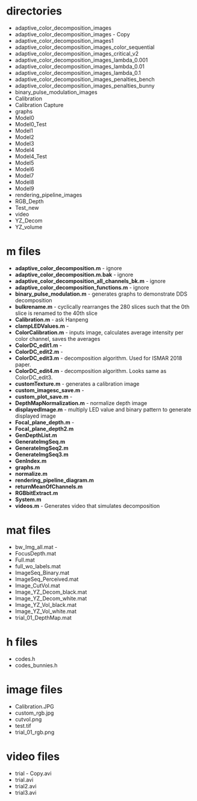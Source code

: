 # directories
- adaptive_color_decomposition_images
- adaptive_color_decomposition_images - Copy
- adaptive_color_decomposition_images1
- adaptive_color_decomposition_images_color_sequential
- adaptive_color_decomposition_images_critical_v2
- adaptive_color_decomposition_images_lambda_0.001
- adaptive_color_decomposition_images_lambda_0.01
- adaptive_color_decomposition_images_lambda_0.1
- adaptive_color_decomposition_images_penalties_bench
- adaptive_color_decomposition_images_penalties_bunny
- binary_pulse_modulation_images
- Calibration
- Calibration Capture
- graphs
- Model0
- Model0_Test
- Model1
- Model2
- Model3
- Model4
- Model4_Test
- Model5
- Model6
- Model7
- Model8
- Model9
- rendering_pipeline_images
- RGB_Depth
- Test_new
- video
- YZ_Decom
- YZ_volume

# m files

- **adaptive_color_decomposition.m** - ignore
- **adaptive_color_decomposition.m.bak** - ignore
- **adaptive_color_decomposition_all_channels_bk.m** - ignore
- **adaptive_color_decomposition_functions.m** - ignore
- **binary_pulse_modulation.m** - generates graphs to demonstrate DDS decomposition
- **bulkrename.m** - cyclically rearranges the 280 slices such that the 0th slice is renamed to the 40th slice
- **Calibration.m** - ask Hanpeng
- **clampLEDValues.m** - 
- **ColorCalibration.m** - inputs image, calculates average intensity per color channel, saves the averages
- **ColorDC_edit1.m** - 
- **ColorDC_edit2.m** - 
- **ColorDC_edit3.m** - decomposition algorithm.  Used for ISMAR 2018 paper.
- **ColorDC_edit4.m** - decomposition algorithm. Looks same as ColorDC_edit3.
- **customTexture.m** - generates a calibration image
- **custom_imagesc_save.m** - 
- **custom_plot_save.m** - 
- **DepthMapNormalization.m** - normalize depth image
- **displayedImage.m** - multiply LED value and binary pattern to generate displayed image
- **Focal_plane_depth.m** - 
- **Focal_plane_depth2.m**
- **GenDepthList.m**
- **GenerateImgSeq.m**
- **GenerateImgSeq2.m**
- **GenerateImgSeq3.m**
- **GenIndex.m**
- **graphs.m**
- **normalize.m**
- **rendering_pipeline_diagram.m**
- **returnMeanOfChannels.m**
- **RGBbitExtract.m**
- **System.m**
- **videos.m** - Generates video that simulates decomposition

# mat files
- bw_Img_all.mat - 
- FocusDepth.mat
- Full.mat
- full_wo_labels.mat
- ImageSeq_Binary.mat
- ImageSeq_Perceived.mat
- Image_CutVol.mat
- Image_YZ_Decom_black.mat
- Image_YZ_Decom_white.mat
- Image_YZ_Vol_black.mat
- Image_YZ_Vol_white.mat
- trial_01_DepthMap.mat

# h files
- codes.h
- codes_bunnies.h

# image files
- Calibration.JPG
- custom_rgb.jpg
- cutvol.png
- test.tif
- trial_01_rgb.png

# video files
- trial - Copy.avi
- trial.avi
- trial2.avi
- trial3.avi
